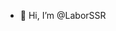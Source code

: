 - 👋 Hi, I’m @LaborSSR

<!---
LaborSSR/LaborSSR is a ✨ special ✨ repository because its `README.md` (this file) appears on your GitHub profile.
You can click the Preview link to take a look at your changes.
--->

